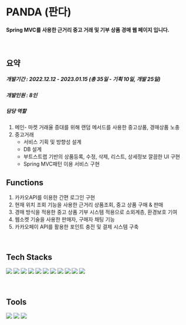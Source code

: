 # PANDA (판다)
#### Spring MVC를 사용한 근거리 중고 거래 및 기부 상품 경매 웹 페이지 입니다.

&nbsp;

## 요약
##### 개발기간 : 2022.12.12 - 2023.01.15 (총 35일 - 기획 10일, 개발 25일)
##### 개발인원 : 8인
##### 담당 역할 
1. 메인- 마켓 거래율 증대를 위해 랜덤 메서드를 사용한 중고상품, 경매상품 노충
2. 중고거래
   - 서비스 기획 및 방향성 설계
   - DB 설계
   - 부트스트랩 기반의 상품등록, 수정, 삭제, 리스트, 상세정보 깔끔한 UI 구현
   - Spring MVC패턴 이용 서비스 구현 



## Functions
1. 카카오API를 이용한 간편 로그인 구현
2. 현재 위치 조회 기능을 사용한 근거리 상품조회, 중고 상품 구매 & 판매
3. 경매 방식을 적용한 중고 상품 기부 시스템 적용으로 소외계층, 환경보호 기여
4. 웹소켓 기술을 사용한 판매자, 구매자 채팅 기능
5. 카카오페이 API를 활용한 포인트 충전 및 결제 시스템 구축

&nbsp;


## Tech Stacks

<img src="https://img.shields.io/badge/Java11-16A5F3?style=flat&logo=Java&logoColor=white"/> <img src="https://img.shields.io/badge/Spring MVC-6DB33F?style=flat&logo=Spring&logoColor=white"/> <img src="https://img.shields.io/badge/JavaScript-FDEE21?style=flat&logo=JavaScript&logoColor=black"/>
<img src="https://img.shields.io/badge/jQuery-0769AD?style=flat&logo=jQuery&logoColor=white"/> <img src="https://img.shields.io/badge/JSON-000000?style=flat&logo=JSON&logoColor=white"/> <img src="https://img.shields.io/badge/Ajax-23C8D2?style=flat&logo=Ajax&logoColor=white"/> <img src="https://img.shields.io/badge/HTML5-E34F26?style=flat&logo=HTML5&logoColor=white"/>  <img src="https://img.shields.io/badge/CSS3-1572B6?style=flat&logo=CSS3&logoColor=white"/> <img src="https://img.shields.io/badge/Bootstrap-7952B3?style=flat&logo=Bootstrap&logoColor=white"/>  <img src="https://img.shields.io/badge/MyBatis-F09D13?style=flat&logo=MyBatis&logoColor=white"/> <img src="https://img.shields.io/badge/MySQL-4479A1?style=flat&logo=MySQL&logoColor=white"/>

&nbsp;
## Tools
<img src="https://img.shields.io/badge/STS-30B980?style=flat&logo=Eclipse IDE&logoColor=white"/>  <img src="https://img.shields.io/badge/Slack-4A154B?style=flat&logo=Slack&logoColor=white"/>  <img src="https://img.shields.io/badge/GitHub-181717?style=flat&logo=GitHub&logoColor=white"/>  



